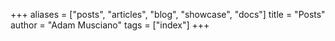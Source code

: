 +++
aliases = ["posts", "articles", "blog", "showcase", "docs"]
title = "Posts"
author = "Adam Musciano"
tags = ["index"]
+++
